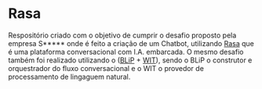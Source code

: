 # Rasa 

Respositório criado com o objetivo de cumprir o desafio proposto pela empresa S***** onde é feito a criação de um Chatbot, utilizando [Rasa](https://rasa.com/) que é uma plataforma conversacional com I.A. embarcada. O mesmo desafio também foi realizado utilizando o ([BLiP](https://www.take.net/) + [WIT](https://wit.ai/)), sendo o BLiP o construtor e orquestrador do fluxo conversacional e o WIT o provedor de processamento de lingaguem natural.
